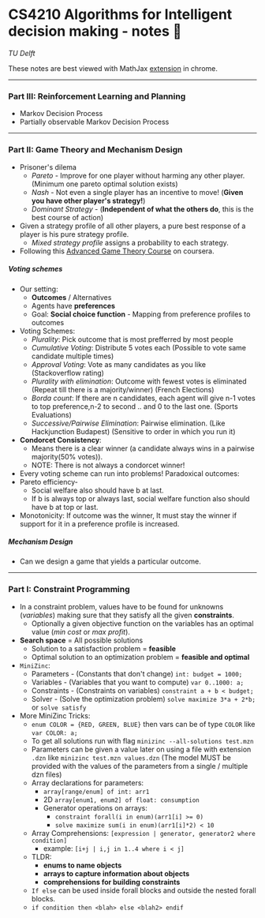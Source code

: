 # **CS4210 Algorithms for Intelligent decision making** - notes :robot:
_TU Delft_

These notes are best viewed with MathJax [extension](https://chrome.google.com/webstore/detail/github-with-mathjax/ioemnmodlmafdkllaclgeombjnmnbima) in chrome.


---
### Part III: Reinforcement Learning and Planning
- Markov Decision Process
- Partially observable Markov Decision Process

---
### Part II: Game Theory and Mechanism Design
- Prisoner's dilema
    - *Pareto* - Improve for one player without harming any other player. (Minimum one pareto optimal solution exists)
    - *Nash* - Not even a single player has an incentive to move! (**Given you have other player's strategy!**)
    - *Dominant Strategy* - (**Independent of what the others do**, this is the best course of action)
- Given a strategy profile of all other players, a pure best response of a player is his pure strategy profile.
    - *Mixed strategy profile* assigns a probability to each strategy.
- Following this [Advanced Game Theory Course](https://www.coursera.org/learn/game-theory-2/) on coursera.

##### Voting schemes
- Our setting:
    - **Outcomes** / Alternatives
    - Agents have **preferences**
    - Goal: **Social choice function** - Mapping from preference profiles to outcomes
- Voting Schemes:
    - *Plurality*: Pick outcome that is most prefferred by most people 
    - *Cumulative Voting*: Distribute 5 votes each (Possible to vote same candidate multiple times)
    - *Approval Voting*: Vote as many candidates as you like (Stackoverflow rating)
    - *Plurality with elimination*: Outcome with fewest votes is eliminated (Repeat till there is a majority/winner) (French Elections)
    - *Borda count*: If there are n candidates, each agent will give n-1 votes to top preference,n-2 to second .. and 0 to the last one. (Sports Evaluations)
    - *Successive/Pairwise Elimination*: Pairwise elimination. (Like Hackjunction Budapest) (Sensitive to order in which you run it)
- **Condorcet Consistency**:
    - Means there is a clear winner (a candidate always wins in a pairwise majority(50% votes)).
    - NOTE: There is not always a condorcet winner!
- Every voting scheme can run into problems! Paradoxical outcomes:
- Pareto efficiency- 
    - Social welfare also should have b at last.
    - If b is always top or always last, social welfare function also should have b at top or last.
- Monotonicity: If outcome was the winner, It must stay the winner if support for it in a preference profile is increased.

##### Mechanism Design
- Can we design a game that yields a particular outcome.


---
### Part I: Constraint Programming
- In a constraint problem, values have to be found for unknowns (*variables*) making sure that they satisfy all the given **constraints**. 
    - Optionally a given objective function on the variables has an optimal value (*min cost* or *max profit*).
- **Search space** = All possible solutions
    - Solution to a satisfaction problem = **feasible**
    - Optimal solution to an optimization problem = **feasible and optimal**
- `MiniZinc`:
    - Parameters - (Constants that don't change) `int: budget = 1000;`
    - Variables - (Variables that you want to compute) `var 0..1000: a;`
    - Constraints - (Constraints on variables) `constraint a + b < budget;`
    - Solver - (Solve the optimization problem) `solve maximize 3*a + 2*b;` or `solve satisfy`
- More MiniZinc Tricks:
    - `enum COLOR = {RED, GREEN, BLUE}` then vars can be of type `COLOR` like `var COLOR: a;`
    - To get all solutions run with flag `minizinc --all-solutions test.mzn`
    - Parameters can be given a value later on using a file with extension `.dzn` like `minizinc test.mzn values.dzn` (The model MUST be provided with the values of the parameters from a single / multiple dzn files)
    - Array declarations for parameters:
        - `array[range/enum] of int: arr1`
        - 2D `array[enum1, enum2] of float: consumption`
        - Generator operations on arrays:
            - `constraint forall(i in enum)(arr1[i] >= 0)`
            - `solve maximize sum(i in enum)(arr1[i]*2) < 10`
    - Array Comprehensions: `[expression | generator, generator2 where condition]`
        - example: `[i+j | i,j in 1..4 where i < j]`
    - TLDR:
        - **enums to name objects**
        - **arrays to capture information about objects**
        - **comprehensions for building constraints**
    - `If else` can be used inside forall blocks and outside the nested forall blocks.
    - `if condition then <blah> else <blah2> endif`

